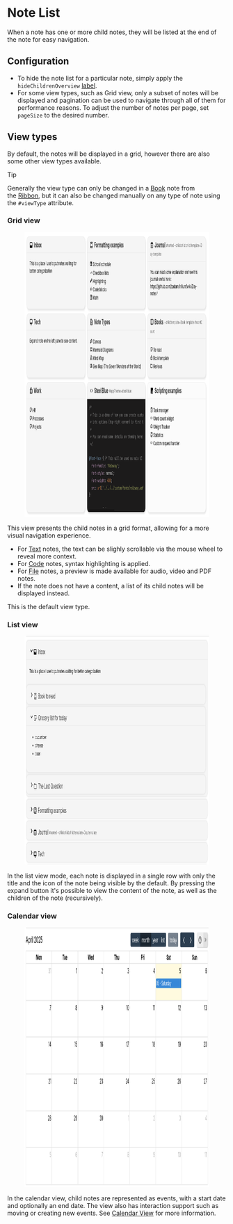 # Note List
When a note has one or more child notes, they will be listed at the end of the note for easy navigation.

## Configuration

*   To hide the note list for a particular note, simply apply the `hideChildrenOverview` [label](../../Advanced%20Usage/Attributes.md).
*   For some view types, such as Grid view, only a subset of notes will be displayed and pagination can be used to navigate through all of them for performance reasons. To adjust the number of notes per page, set `pageSize` to the desired number.

## View types

By default, the notes will be displayed in a grid, however there are also some other view types available.

> [!TIP]
> Generally the view type can only be changed in a <a class="reference-link" href="../../Note%20Types/Book.md">Book</a> note from the <a class="reference-link" href="../UI%20Elements/Ribbon.md">Ribbon</a>, but it can also be changed manually on any type of note using the `#viewType` attribute.

### Grid view

<figure class="image image-style-align-center"><img style="aspect-ratio:1025/655;" src="1_Note List_image.png" width="1025" height="655"></figure>

This view presents the child notes in a grid format, allowing for a more visual navigation experience.

*   For <a class="reference-link" href="../../Note%20Types/Text.md">Text</a> notes, the text can be slighly scrollable via the mouse wheel to reveal more context.
*   For <a class="reference-link" href="../../Note%20Types/Code.md">Code</a> notes, syntax highlighting is applied.
*   For <a class="reference-link" href="../../Note%20Types/File.md">File</a> notes, a preview is made available for audio, video and PDF notes.
*   If the note does not have a content, a list of its child notes will be displayed instead.

This is the default view type.

### List view

<figure class="image image-style-align-center"><img style="aspect-ratio:1013/526;" src="Note List_image.png" width="1013" height="526"></figure>

In the list view mode, each note is displayed in a single row with only the title and the icon of the note being visible by the default. By pressing the expand button it's possible to view the content of the note, as well as the children of the note (recursively).

### Calendar view

<figure class="image image-style-align-center"><img style="aspect-ratio:1090/598;" src="2_Note List_image.png" width="1090" height="598"></figure>

In the calendar view, child notes are represented as events, with a start date and optionally an end date. The view also has interaction support such as moving or creating new events. See <a class="reference-link" href="Note%20List/Calendar%20View.md">Calendar View</a> for more information.